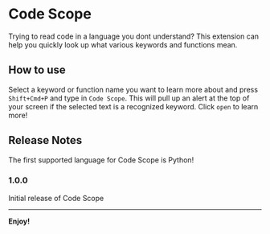 # Code Scope

Trying to read code in a language you dont understand? This extension can help you quickly look up what various keywords and functions mean.

## How to use

Select a keyword or function name you want to learn more about and press `Shift+Cmd+P` and type in `Code Scope`. This will pull up an alert at the top of your screen if the selected text is a recognized keyword. Click `open` to learn more!


## Release Notes

The first supported language for Code Scope is Python!

### 1.0.0

Initial release of Code Scope

-----------------------------------------------------------------------------------------------------------

**Enjoy!**
